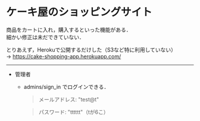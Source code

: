 # ケーキ屋のショッピングサイト

商品をカートに入れ，購入するといった機能がある．  
細かい修正は未だできていない．

とりあえず，Herokuで公開するだけした（S3など特に利用していない）  
→ <https://cake-shopping-app.herokuapp.com/>

***

* 管理者
  * admins/sign_in でログインできる．
    > メールアドレス: "test@t"

    > パスワード: "tttttt"（tが6こ）
